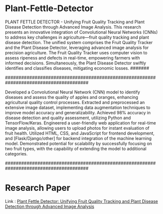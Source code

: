 # Plant-Fettle-Detector
PLANT FETTLE DETECTOR - Unifying Fruit Quality Tracking and Plant Disease Detection through Advanced Image Analysis.
This research presents an innovative integration of Convolutional Neural Networks (CNNs) to address key challenges in agriculture—fruit quality tracking and plant disease detection. The unified system comprises the Fruit Quality Tracker and the Plant Disease Detector, leveraging advanced image analysis for precision agriculture. The Fruit Quality Tracker uses computer vision to assess ripeness and defects in real-time, empowering farmers with informed decisions. Simultaneously, the Plant Disease Detector swiftly identifies and classifies diseases, mitigating economic losses.
#######

#######################################################################################

Developed a Convolutional Neural Network (CNN) model to identify diseases and assess the quality of apples and oranges, enhancing agricultural quality control processes.
Extracted and preprocessed an extensive image dataset, implementing data augmentation techniques to improve model accuracy and generalizability.
Achieved 98% accuracy in disease detection and quality assessment, utilizing Python and TensorFlow/Keras.
Engineered a user-friendly web application for real-time image analysis, allowing users to upload photos for instant evaluation of fruit health.
Utilized HTML, CSS, and JavaScript for frontend development, and [Flask/Django/other] for backend integration of the machine learning model.
Demonstrated potential for scalability by successfully focusing on two fruit types, with the capability of extending the model to additional categories.

#######################################################################################

# Research Paper

Link : [Plant Fettle Detector: Unifying Fruit Quality Tracking and Plant Disease Detection through Advanced Image Analysis](https://scholar.google.co.in/scholar_url?url=https://ieeexplore.ieee.org/abstract/document/10512262/&hl=en&sa=X&ei=0mNgZqS7BPKJ6rQPoaWhkAQ&scisig=AFWwaeam_XDJI12_4F6Jras_vZky&oi=scholarr)

